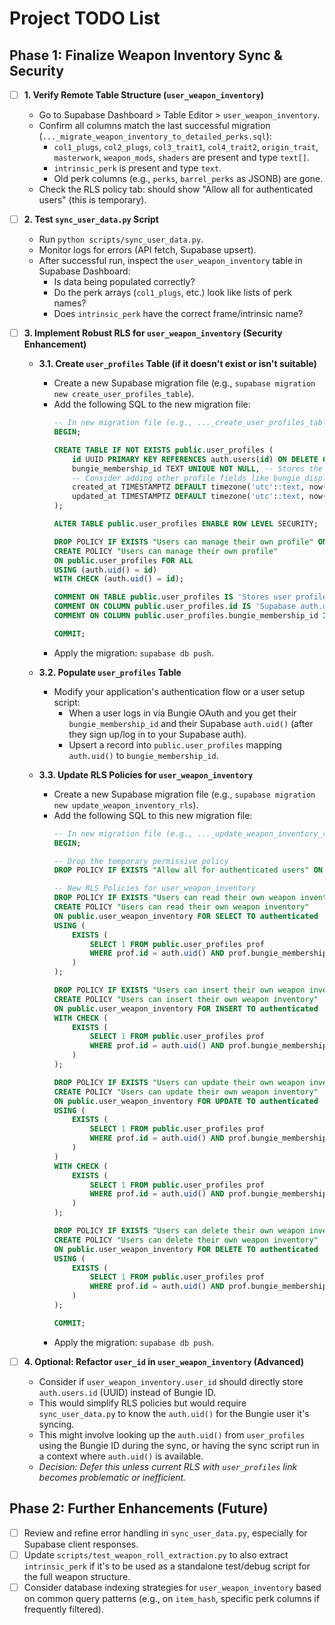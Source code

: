 # Project TODO List

## Phase 1: Finalize Weapon Inventory Sync & Security

- [ ] **1. Verify Remote Table Structure (`user_weapon_inventory`)**
    - Go to Supabase Dashboard > Table Editor > `user_weapon_inventory`.
    - Confirm all columns match the last successful migration (`..._migrate_weapon_inventory_to_detailed_perks.sql`):
        - `col1_plugs`, `col2_plugs`, `col3_trait1`, `col4_trait2`, `origin_trait`, `masterwork`, `weapon_mods`, `shaders` are present and type `text[]`.
        - `intrinsic_perk` is present and type `text`.
        - Old perk columns (e.g., `perks`, `barrel_perks` as JSONB) are gone.
    - Check the RLS policy tab: should show "Allow all for authenticated users" (this is temporary).

- [ ] **2. Test `sync_user_data.py` Script**
    - Run `python scripts/sync_user_data.py`.
    - Monitor logs for errors (API fetch, Supabase upsert).
    - After successful run, inspect the `user_weapon_inventory` table in Supabase Dashboard:
        - Is data being populated correctly?
        - Do the perk arrays (`col1_plugs`, etc.) look like lists of perk names?
        - Does `intrinsic_perk` have the correct frame/intrinsic name?

- [ ] **3. Implement Robust RLS for `user_weapon_inventory` (Security Enhancement)**
    - **3.1. Create `user_profiles` Table (if it doesn't exist or isn't suitable)**
        - Create a new Supabase migration file (e.g., `supabase migration new create_user_profiles_table`).
        - Add the following SQL to the new migration file:
          ```sql
          -- In new migration file (e.g., ..._create_user_profiles_table.sql)
          BEGIN;

          CREATE TABLE IF NOT EXISTS public.user_profiles (
              id UUID PRIMARY KEY REFERENCES auth.users(id) ON DELETE CASCADE, -- Links to auth.users.id (Supabase auth user)
              bungie_membership_id TEXT UNIQUE NOT NULL, -- Stores the Bungie Membership ID (from your current user_id column)
              -- Consider adding other profile fields like bungie_display_name, bungie_display_name_code, etc.
              created_at TIMESTAMPTZ DEFAULT timezone('utc'::text, now()),
              updated_at TIMESTAMPTZ DEFAULT timezone('utc'::text, now())
          );

          ALTER TABLE public.user_profiles ENABLE ROW LEVEL SECURITY;

          DROP POLICY IF EXISTS "Users can manage their own profile" ON public.user_profiles;
          CREATE POLICY "Users can manage their own profile"
          ON public.user_profiles FOR ALL
          USING (auth.uid() = id)
          WITH CHECK (auth.uid() = id);

          COMMENT ON TABLE public.user_profiles IS 'Stores user profile data, linking Supabase auth users to their Bungie membership IDs.';
          COMMENT ON COLUMN public.user_profiles.id IS 'Supabase auth.users.id of the user.';
          COMMENT ON COLUMN public.user_profiles.bungie_membership_id IS 'Unique Bungie membership ID for the user.';

          COMMIT;
          ```
        - Apply the migration: `supabase db push`.

    - **3.2. Populate `user_profiles` Table**
        - Modify your application's authentication flow or a user setup script:
            - When a user logs in via Bungie OAuth and you get their `bungie_membership_id` and their Supabase `auth.uid()` (after they sign up/log in to your Supabase auth).
            - Upsert a record into `public.user_profiles` mapping `auth.uid()` to `bungie_membership_id`.

    - **3.3. Update RLS Policies for `user_weapon_inventory`**
        - Create a new Supabase migration file (e.g., `supabase migration new update_weapon_inventory_rls`).
        - Add the following SQL to this new migration file:
          ```sql
          -- In new migration file (e.g., ..._update_weapon_inventory_rls.sql)
          BEGIN;

          -- Drop the temporary permissive policy
          DROP POLICY IF EXISTS "Allow all for authenticated users" ON public.user_weapon_inventory;

          -- New RLS Policies for user_weapon_inventory
          DROP POLICY IF EXISTS "Users can read their own weapon inventory" ON public.user_weapon_inventory;
          CREATE POLICY "Users can read their own weapon inventory"
          ON public.user_weapon_inventory FOR SELECT TO authenticated
          USING (
              EXISTS (
                  SELECT 1 FROM public.user_profiles prof
                  WHERE prof.id = auth.uid() AND prof.bungie_membership_id = user_id -- user_id here is from user_weapon_inventory
              )
          );

          DROP POLICY IF EXISTS "Users can insert their own weapon inventory" ON public.user_weapon_inventory;
          CREATE POLICY "Users can insert their own weapon inventory"
          ON public.user_weapon_inventory FOR INSERT TO authenticated
          WITH CHECK (
              EXISTS (
                  SELECT 1 FROM public.user_profiles prof
                  WHERE prof.id = auth.uid() AND prof.bungie_membership_id = user_id
              )
          );

          DROP POLICY IF EXISTS "Users can update their own weapon inventory" ON public.user_weapon_inventory;
          CREATE POLICY "Users can update their own weapon inventory"
          ON public.user_weapon_inventory FOR UPDATE TO authenticated
          USING (
              EXISTS (
                  SELECT 1 FROM public.user_profiles prof
                  WHERE prof.id = auth.uid() AND prof.bungie_membership_id = user_id
              )
          )
          WITH CHECK (
              EXISTS (
                  SELECT 1 FROM public.user_profiles prof
                  WHERE prof.id = auth.uid() AND prof.bungie_membership_id = user_id
              )
          );

          DROP POLICY IF EXISTS "Users can delete their own weapon inventory" ON public.user_weapon_inventory;
          CREATE POLICY "Users can delete their own weapon inventory"
          ON public.user_weapon_inventory FOR DELETE TO authenticated
          USING (
              EXISTS (
                  SELECT 1 FROM public.user_profiles prof
                  WHERE prof.id = auth.uid() AND prof.bungie_membership_id = user_id
              )
          );

          COMMIT;
          ```
        - Apply the migration: `supabase db push`.

- [ ] **4. Optional: Refactor `user_id` in `user_weapon_inventory` (Advanced)**
    - Consider if `user_weapon_inventory.user_id` should directly store `auth.users.id` (UUID) instead of Bungie ID.
    - This would simplify RLS policies but would require `sync_user_data.py` to know the `auth.uid()` for the Bungie user it's syncing.
    - This might involve looking up the `auth.uid()` from `user_profiles` using the Bungie ID during the sync, or having the sync script run in a context where `auth.uid()` is available.
    - *Decision: Defer this unless current RLS with `user_profiles` link becomes problematic or inefficient.*

## Phase 2: Further Enhancements (Future)

- [ ] Review and refine error handling in `sync_user_data.py`, especially for Supabase client responses.
- [ ] Update `scripts/test_weapon_roll_extraction.py` to also extract `intrinsic_perk` if it's to be used as a standalone test/debug script for the full weapon structure.
- [ ] Consider database indexing strategies for `user_weapon_inventory` based on common query patterns (e.g., on `item_hash`, specific perk columns if frequently filtered). 